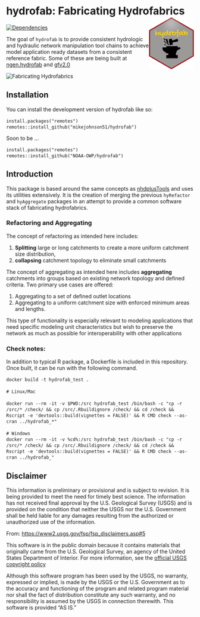 
<!-- README.md is generated from README.Rmd. Please edit that file -->

# hydrofab: Fabricating Hydrofabrics <img src='man/figures/imgfile.png' align="right" height="139" />

<!-- badges: start -->

[![Dependencies](https://img.shields.io/badge/dependencies-19/80-red?style=flat)](#)
<!-- badges: end -->

The goal of `hydrofab` is to provide consistent hydrologic and hydraulic
network manipulation tool chains to achieve model application ready
datasets from a consistent reference fabric. Some of these are being
built at [ngen.hydrofab](https://github.com/mikejohnson51/ngen.hydrofab)
and [gfv2.0](https://code.usgs.gov/wma/nhgf/gfv2.0)

![Fabricating
Hydrofabrics](https://media1.giphy.com/media/Kd5uWrNKjhRGfopdHJ/giphy.gif?cid=ecf05e476u6oq5neboo6x6lk5gngbz2yuh5st0sxplbmczft&rid=giphy.gif)

## Installation

You can install the development version of hydrofab like so:

    install.packages("remotes")
    remotes::install_github("mikejohnson51/hydrofab")

Soon to be …

    install.packages("remotes")
    remotes::install_github("NOAA-OWP/hydrofab")

## Introduction

This package is based around the same concepts as
[nhdplusTools](https://usgs-r.github.io/nhdplusTools/) and uses its
utilities extensively. It is the creation of merging the previous
`hyRefactor` and `hyAggregate` packages in an attempt to provide a
common software stack of fabricating hydrofabrics.

### Refactoring and Aggregating

The concept of refactoring as intended here includes:

1)  **Splitting** large or long catchments to create a more uniform
    catchment size distribution,  
2)  **collapsing** catchment topology to eliminate small catchments

The concept of aggregating as intended here includes **aggregating**
catchments into groups based on existing network topology and defined
criteria. Two primary use cases are offered:

1.  Aggregating to a set of defined outlet locations
2.  Aggregating to a uniform catchment size with enforced minimum areas
    and lengths.

This type of functionality is especially relevant to modeling
applications that need specific modeling unit characteristics but wish
to preserve the network as much as possible for interoperability with
other applications

### Check notes:

In addition to typical R package, a Dockerfile is included in this
repository. Once built, it can be run with the following command.

    docker build -t hydrofab_test .

    # Linux/Mac

    docker run --rm -it -v $PWD:/src hydrofab_test /bin/bash -c "cp -r /src/* /check/ && cp /src/.Rbuildignore /check/ && cd /check && Rscript -e 'devtools::build(vignettes = FALSE)' && R CMD check --as-cran ../hydrofab_*"

    # Windows
    docker run --rm -it -v %cd%:/src hydrofab_test /bin/bash -c "cp -r /src/* /check/ && cp /src/.Rbuildignore /check/ && cd /check && Rscript -e 'devtools::build(vignettes = FALSE)' && R CMD check --as-cran ../hydrofab_"

## Disclaimer

This information is preliminary or provisional and is subject to
revision. It is being provided to meet the need for timely best science.
The information has not received final approval by the U.S. Geological
Survey (USGS) and is provided on the condition that neither the USGS nor
the U.S. Government shall be held liable for any damages resulting from
the authorized or unauthorized use of the information.

From: <https://www2.usgs.gov/fsp/fsp_disclaimers.asp#5>

This software is in the public domain because it contains materials that
originally came from the U.S. Geological Survey, an agency of the United
States Department of Interior. For more information, see the [official
USGS copyright
policy](https://www.usgs.gov/information-policies-and-instructions/copyrights-and-credits "official USGS copyright policy")

Although this software program has been used by the USGS, no warranty,
expressed or implied, is made by the USGS or the U.S. Government as to
the accuracy and functioning of the program and related program material
nor shall the fact of distribution constitute any such warranty, and no
responsibility is assumed by the USGS in connection therewith. This
software is provided “AS IS.”
